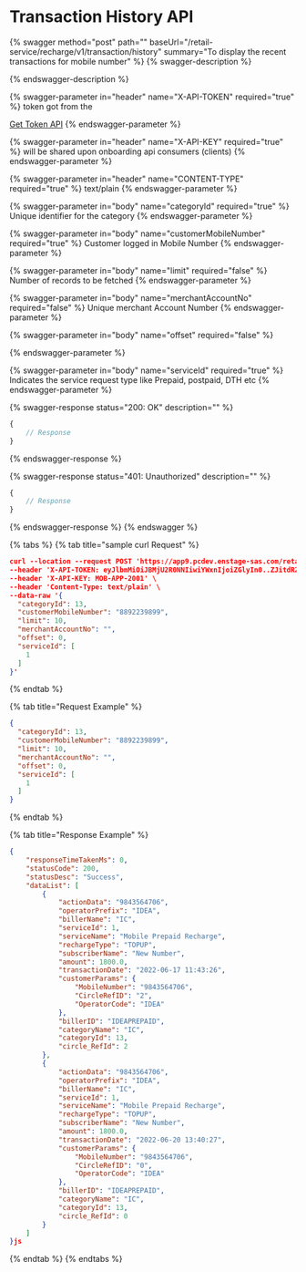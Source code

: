 # Transaction History API

{% swagger method="post" path="" baseUrl="<domain>/retail-service/recharge/v1/transaction/history" summary="To display the recent transactions for mobile number" %}
{% swagger-description %}

{% endswagger-description %}

{% swagger-parameter in="header" name="X-API-TOKEN" required="true" %}
token got from the

[Get Token API](../../../market-place/api-specification/get-token-api.md)
{% endswagger-parameter %}

{% swagger-parameter in="header" name="X-API-KEY" required="true" %}
will be shared upon onboarding api consumers (clients)
{% endswagger-parameter %}

{% swagger-parameter in="header" name="CONTENT-TYPE" required="true" %}
text/plain
{% endswagger-parameter %}

{% swagger-parameter in="body" name="categoryId" required="true" %}
Unique identifier for the category
{% endswagger-parameter %}

{% swagger-parameter in="body" name="customerMobileNumber" required="true" %}
Customer logged in Mobile Number
{% endswagger-parameter %}

{% swagger-parameter in="body" name="limit" required="false" %}
Number of records to be fetched
{% endswagger-parameter %}

{% swagger-parameter in="body" name="merchantAccountNo" required="false" %}
Unique merchant Account Number
{% endswagger-parameter %}

{% swagger-parameter in="body" name="offset" required="false" %}

{% endswagger-parameter %}

{% swagger-parameter in="body" name="serviceId" required="true" %}
Indicates the service request type like Prepaid, postpaid, DTH etc
{% endswagger-parameter %}

{% swagger-response status="200: OK" description="" %}
```javascript
{
    // Response
}
```
{% endswagger-response %}

{% swagger-response status="401: Unauthorized" description="" %}
```javascript
{
    // Response
}
```
{% endswagger-response %}
{% endswagger %}

{% tabs %}
{% tab title="sample curl  Request" %}
```json
curl --location --request POST 'https://app9.pcdev.enstage-sas.com/retail-service/recharge/v1/transaction/history' \
--header 'X-API-TOKEN: eyJlbmMiOiJBMjU2R0NNIiwiYWxnIjoiZGlyIn0..ZJitdRZXJMeJkxFz.PuV48dCHwNI8gt0u1p7wVo8MiLNgyC5BfCkz7Qvpn2NNzXHEgVsfhd4AAHyCq0-FpMHBd5_kR2yZw-fZ-ZQHIqgT-PUOy4H9w1OBDuw0jWfcRtPnT8BNV1bDO7OvVKBplVksyifTLIYX5zFu4HfmHXygEBvv11sL8WUVHyTH8QgLMHLu2qT7l0UBTGHD8pgcZeZAQFdEXPpkglbRVdOedUda7Am1-NSvPLch5s1vyxRNrlR--8xzlfE5munVeYp8ln6L1A.foUnrZNCjNqEcoA_6u9SOw' \
--header 'X-API-KEY: MOB-APP-2001' \
--header 'Content-Type: text/plain' \
--data-raw '{
  "categoryId": 13,
  "customerMobileNumber": "8892239899",
  "limit": 10,
  "merchantAccountNo": "",
  "offset": 0,
  "serviceId": [
    1
  ]
}'
```
{% endtab %}

{% tab title="Request Example" %}
```json
{
  "categoryId": 13,
  "customerMobileNumber": "8892239899",
  "limit": 10,
  "merchantAccountNo": "",
  "offset": 0,
  "serviceId": [
    1
  ]
}
```
{% endtab %}

{% tab title="Response Example" %}
```json
{
    "responseTimeTakenMs": 0,
    "statusCode": 200,
    "statusDesc": "Success",
    "dataList": [
        {
            "actionData": "9843564706",
            "operatorPrefix": "IDEA",
            "billerName": "IC",
            "serviceId": 1,
            "serviceName": "Mobile Prepaid Recharge",
            "rechargeType": "TOPUP",
            "subscriberName": "New Number",
            "amount": 1800.0,
            "transactionDate": "2022-06-17 11:43:26",
            "customerParams": {
                "MobileNumber": "9843564706",
                "CircleRefID": "2",
                "OperatorCode": "IDEA"
            },
            "billerID": "IDEAPREPAID",
            "categoryName": "IC",
            "categoryId": 13,
            "circle_RefId": 2
        },
        {
            "actionData": "9843564706",
            "operatorPrefix": "IDEA",
            "billerName": "IC",
            "serviceId": 1,
            "serviceName": "Mobile Prepaid Recharge",
            "rechargeType": "TOPUP",
            "subscriberName": "New Number",
            "amount": 1800.0,
            "transactionDate": "2022-06-20 13:40:27",
            "customerParams": {
                "MobileNumber": "9843564706",
                "CircleRefID": "0",
                "OperatorCode": "IDEA"
            },
            "billerID": "IDEAPREPAID",
            "categoryName": "IC",
            "categoryId": 13,
            "circle_RefId": 0
        }
    ]
}js
```
{% endtab %}
{% endtabs %}

